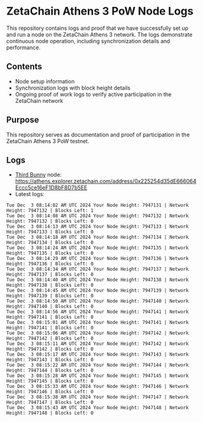 # ZetaChain Athens 3 PoW Node Logs
This repository contains logs and proof that we have successfully set up and run a node on the ZetaChain Athens 3 network. The logs demonstrate continuous node operation, including synchronization details and performance.

## Contents
- Node setup information
- Synchronization logs with block height details
- Ongoing proof of work logs to verify active participation in the ZetaChain network

## Purpose
This repository serves as documentation and proof of participation in the ZetaChain Athens 3 PoW testnet.

## Logs

- [Third Bunny](https://thirdbunny.xyz/) node: https://athens.explorer.zetachain.com/address/0x225254d35dE666064Eccc5ce16eF1D8bF8D7b5EE
- Latest logs:
```
Tue Dec  3 08:14:02 AM UTC 2024 Your Node Height: 7947131 | Network Height: 7947132 | Blocks Left: 1
Tue Dec  3 08:14:08 AM UTC 2024 Your Node Height: 7947132 | Network Height: 7947132 | Blocks Left: 0
Tue Dec  3 08:14:13 AM UTC 2024 Your Node Height: 7947133 | Network Height: 7947133 | Blocks Left: 0
Tue Dec  3 08:14:18 AM UTC 2024 Your Node Height: 7947134 | Network Height: 7947134 | Blocks Left: 0
Tue Dec  3 08:14:24 AM UTC 2024 Your Node Height: 7947135 | Network Height: 7947135 | Blocks Left: 0
Tue Dec  3 08:14:29 AM UTC 2024 Your Node Height: 7947136 | Network Height: 7947136 | Blocks Left: 0
Tue Dec  3 08:14:34 AM UTC 2024 Your Node Height: 7947137 | Network Height: 7947137 | Blocks Left: 0
Tue Dec  3 08:14:40 AM UTC 2024 Your Node Height: 7947138 | Network Height: 7947138 | Blocks Left: 0
Tue Dec  3 08:14:45 AM UTC 2024 Your Node Height: 7947139 | Network Height: 7947139 | Blocks Left: 0
Tue Dec  3 08:14:50 AM UTC 2024 Your Node Height: 7947140 | Network Height: 7947140 | Blocks Left: 0
Tue Dec  3 08:14:56 AM UTC 2024 Your Node Height: 7947141 | Network Height: 7947141 | Blocks Left: 0
Tue Dec  3 08:15:01 AM UTC 2024 Your Node Height: 7947141 | Network Height: 7947141 | Blocks Left: 0
Tue Dec  3 08:15:06 AM UTC 2024 Your Node Height: 7947142 | Network Height: 7947142 | Blocks Left: 0
Tue Dec  3 08:15:11 AM UTC 2024 Your Node Height: 7947142 | Network Height: 7947142 | Blocks Left: 0
Tue Dec  3 08:15:17 AM UTC 2024 Your Node Height: 7947143 | Network Height: 7947143 | Blocks Left: 0
Tue Dec  3 08:15:22 AM UTC 2024 Your Node Height: 7947144 | Network Height: 7947144 | Blocks Left: 0
Tue Dec  3 08:15:28 AM UTC 2024 Your Node Height: 7947145 | Network Height: 7947145 | Blocks Left: 0
Tue Dec  3 08:15:33 AM UTC 2024 Your Node Height: 7947146 | Network Height: 7947146 | Blocks Left: 0
Tue Dec  3 08:15:38 AM UTC 2024 Your Node Height: 7947147 | Network Height: 7947147 | Blocks Left: 0
Tue Dec  3 08:15:43 AM UTC 2024 Your Node Height: 7947148 | Network Height: 7947148 | Blocks Left: 0
```
